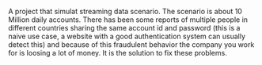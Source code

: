 A project that simulat streaming data scenario.
The scenario is about 10 Million daily accounts. 
There has been some reports of multiple people in different countries sharing the same account id and password (this is a naive use case, 
a website with a good authentication system can usually detect this) and because of this fraudulent behavior the company you work for is loosing a lot of money.
It is the solution to fix these problems.